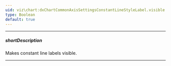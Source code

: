 ```yaml
---
uid: viz\chart:dxChartCommonAxisSettingsConstantLineStyleLabel.visible
type: Boolean
default: true
---
```

---
##### shortDescription
Makes constant line labels visible.

---
